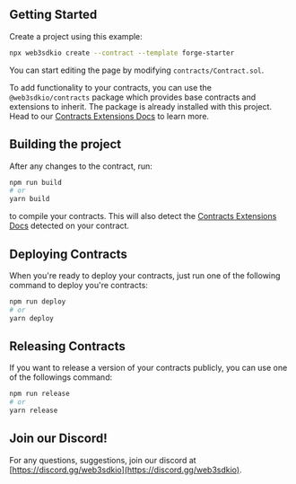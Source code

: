 ## Getting Started

Create a project using this example:

```bash
npx web3sdkio create --contract --template forge-starter
```

You can start editing the page by modifying `contracts/Contract.sol`.

To add functionality to your contracts, you can use the `@web3sdkio/contracts` package which provides base contracts and extensions to inherit. The package is already installed with this project. Head to our [Contracts Extensions Docs](https://portal.web3sdk.io/web3sdkio-deploy/contract-extensions) to learn more.

## Building the project

After any changes to the contract, run:

```bash
npm run build
# or
yarn build
```

to compile your contracts. This will also detect the [Contracts Extensions Docs](https://portal.web3sdk.io/web3sdkio-deploy/contract-extensions) detected on your contract.

## Deploying Contracts

When you're ready to deploy your contracts, just run one of the following command to deploy you're contracts:

```bash
npm run deploy
# or
yarn deploy
```

## Releasing Contracts

If you want to release a version of your contracts publicly, you can use one of the followings command:

```bash
npm run release
# or
yarn release
```

## Join our Discord!

For any questions, suggestions, join our discord at [https://discord.gg/web3sdkio](https://discord.gg/web3sdkio).

